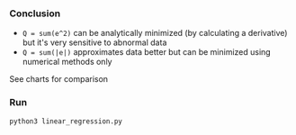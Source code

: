 ### Conclusion
* `Q = sum(e^2)` can be analytically minimized (by calculating a derivative) but it's very sensitive to abnormal data
* `Q = sum(|e|)` approximates data better but can be minimized using numerical methods only

See charts for comparison

### Run
`python3 linear_regression.py`
